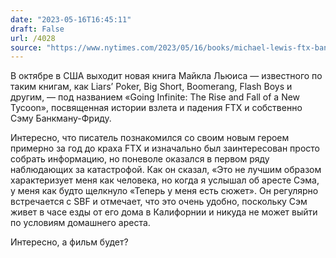 ```yaml
---
date: "2023-05-16T16:45:11"
draft: False
url: /4028
source: "https://www.nytimes.com/2023/05/16/books/michael-lewis-ftx-bankman-fried-going-infinite.html"
---
```


В октябре в США выходит новая книга Майкла Льюиса — известного по таким книгам, как Liars’ Poker, Big Short, Boomerang, Flash Boys и другим, — под названием «Going Infinite: The Rise and Fall of a New Tycoon», посвященная истории взлета и падения FTX и собственно Сэму Банкману-Фриду.

Интересно, что писатель познакомился со своим новым героем примерно за год до краха FTX и изначально был заинтересован просто собрать информацию, но поневоле оказался в первом ряду наблюдающих за катастрофой. Как он сказал, «Это не лучшим образом характеризует меня как человека, но когда я услышал об аресте Сэма, у меня как будто щелкнуло «Теперь у меня есть сюжет». Он регулярно встречается с SBF и отмечает, что это очень удобно, поскольку Сэм живет в часе езды от его дома в Калифорнии и никуда не может выйти по условиям домашнего ареста.

Интересно, а фильм будет?
